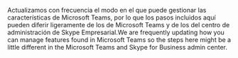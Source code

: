 <span data-ttu-id="ce63a-101">Actualizamos con frecuencia el modo en el que puede gestionar las características de Microsoft Teams, por lo que los pasos incluidos aquí pueden diferir ligeramente de los de Microsoft Teams y de los del centro de administración de Skype Empresarial.</span><span class="sxs-lookup"><span data-stu-id="ce63a-101">We are frequently updating how you can manage features found in Microsoft Teams so the steps here might be a little different in the Microsoft Teams and Skype for Business admin center.</span></span>